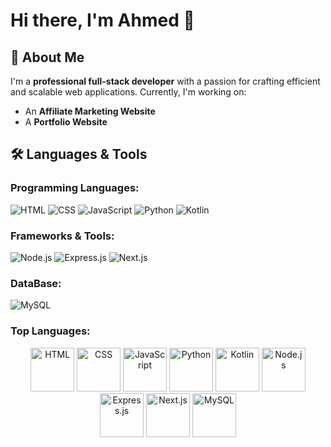 # Hi there, I'm Ahmed 👋

## 🚀 About Me
I'm a **professional full-stack developer** with a passion for crafting efficient and scalable web applications. Currently, I'm working on:
- An **Affiliate Marketing Website**
- A **Portfolio Website**

## 🛠️ Languages & Tools

### Programming Languages:
![HTML](https://img.shields.io/badge/HTML-%23E34F26.svg?style=for-the-badge&logo=html5&logoColor=white)
![CSS](https://img.shields.io/badge/CSS-%231572B6.svg?style=for-the-badge&logo=css3&logoColor=white)
![JavaScript](https://img.shields.io/badge/JavaScript-%23F7DF1E.svg?style=for-the-badge&logo=javascript&logoColor=black)
![Python](https://img.shields.io/badge/Python-%233776AB.svg?style=for-the-badge&logo=python&logoColor=white)
![Kotlin](https://img.shields.io/badge/Kotlin-%230095D5.svg?style=for-the-badge&logo=kotlin&logoColor=white)

### Frameworks & Tools:
![Node.js](https://img.shields.io/badge/Node.js-%23339933.svg?style=for-the-badge&logo=node.js&logoColor=white)
![Express.js](https://img.shields.io/badge/Express.js-%23000000.svg?style=for-the-badge&logo=express&logoColor=white)
![Next.js](https://img.shields.io/badge/Next.js-%23000000.svg?style=for-the-badge&logo=next.js&logoColor=white)

### DataBase:
![MySQL](https://img.shields.io/badge/MySQL-%234479A1.svg?style=for-the-badge&logo=mysql&logoColor=white)

### Top Languages:
<p align="center">
  <img src="https://cdn.jsdelivr.net/gh/devicons/devicon/icons/html5/html5-original.svg" alt="HTML" width="70" height="70" />
  <img src="https://cdn.jsdelivr.net/gh/devicons/devicon/icons/css3/css3-original.svg" alt="CSS" width="70" height="70" />
  <img src="https://cdn.jsdelivr.net/gh/devicons/devicon/icons/javascript/javascript-original.svg" alt="JavaScript" width="70" height="70" />
  <img src="https://cdn.jsdelivr.net/gh/devicons/devicon/icons/python/python-original.svg" alt="Python" width="70" height="70" />
  <img src="https://cdn.jsdelivr.net/gh/devicons/devicon/icons/kotlin/kotlin-original.svg" alt="Kotlin" width="70" height="70" />
  <img src="https://cdn.jsdelivr.net/gh/devicons/devicon/icons/nodejs/nodejs-original.svg" alt="Node.js" width="70" height="70" />
  <img src="https://cdn.jsdelivr.net/gh/devicons/devicon/icons/express/express-original.svg" alt="Express.js" width="70" height="70" />
  <img src="https://cdn.jsdelivr.net/gh/devicons/devicon/icons/nextjs/nextjs-original.svg" alt="Next.js" width="70" height="70" />
  <img src="https://cdn.jsdelivr.net/gh/devicons/devicon/icons/mysql/mysql-original.svg" alt="MySQL" width="70" height="70" />
</p>

